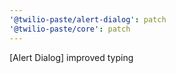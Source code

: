 ```yaml
---
'@twilio-paste/alert-dialog': patch
'@twilio-paste/core': patch
---
```


[Alert Dialog] improved typing
